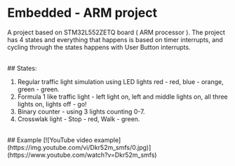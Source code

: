 # Embedded - ARM project

<p>
  A project based on STM32L552ZETQ board ( ARM processor ).
  The project has 4 states and everything that happens is based on timer interrupts, and cycling through the states happens with User Button interrupts.
</p>
</br>
## States:
<ol>
  <li> Regular traffic light simulation using LED lights red - red, blue - orange, green - green.</li>
  <li> Formula 1 like traffic light - left light on, left and middle lights on, all three lights on, lights off - go!</li>
  <li> Binary counter - using 3 lights counting 0-7.</li>
  <li> Crosswlak light - Stop - red, Walk - green.</li>
</ol>
</br>
## Example
[![YouTube video example](https://img.youtube.com/vi/Dkr52m_smfs/0.jpg)](https://www.youtube.com/watch?v=Dkr52m_smfs)
